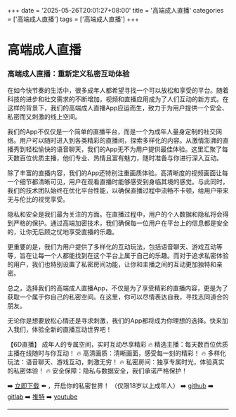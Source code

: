 +++
date = '2025-05-26T20:01:27+08:00'
title = '高端成人直播'
categories = ['高端成人直播']
tags = ['高端成人直播']
+++

# 高端成人直播

### 高端成人直播：重新定义私密互动体验

在如今快节奏的生活中，很多成年人都希望寻找一个可以放松和享受的平台。随着科技的进步和社交需求的不断增加，视频和直播应用成为了人们互动的新方式。在这样的背景下，我们的高端成人直播App应运而生，致力于为用户提供一个安全、私密而又刺激的线上空间。

我们的App不仅仅是一个简单的直播平台，而是一个为成年人量身定制的社交网络。用户可以随时进入到各类精彩的直播间，探索多样化的内容。从激情澎湃的直播秀到轻松愉快的语音聊天，我们的App无不为用户提供最佳体验。这里汇聚了每天数百位优质主播，他们专业、热情且富有魅力，随时准备与你进行深入互动。

除了丰富的直播内容，我们的App还特别注重画质体验。高清晰度的视频画面让每一个细节都清晰可见，用户在观看直播时能够感受到身临其境的感觉。与此同时，我们的技术团队始终在优化平台性能，以确保直播过程中流畅不卡顿，给用户带来无与伦比的视觉享受。

隐私和安全是我们最为关注的方面。在直播过程中，用户的个人数据和隐私将会得到严格的保护。通过高端加密技术，我们确保每一位用户在平台上的信息都是安全的，让你无后顾之忧地享受直播的乐趣。

更重要的是，我们为用户提供了多样化的互动玩法，包括语音聊天、游戏互动等等，旨在让每一个人都能找到在这个平台上属于自己的乐趣。而对于追求私密体验的用户，我们也特别设置了私密房间功能，让你和主播之间的互动更加独特和亲密。

总之，选择我们的高端成人直播App，不仅是为了享受精彩的直播内容，更是为了获取一个属于你自己的私密空间。在这里，你可以尽情表达自我，寻找志同道合的朋友。

无论你是想要放松心情还是寻求刺激，我们的App都将成为你理想的选择。快来加入我们，体验全新的直播互动世界吧！

【6D直播】
成年人的专属空间，实时互动尽享精彩
🔥 精选主播：每天数百位优质主播在线随时与你互动！
🔥 高清画质：清晰画面，感受每一刻的精彩！
🔥 多样化玩法：语音聊天、游戏互动，刺激无穷！
🔥 私密房间：独享专属时光，体验真实的私密体验！
🔥 安全保障：隐私与数据安全，我们承诺严格保护！

➡️ [立即下载](https://down123.s3.ap-east-1.amazonaws.com/down/down.html?channelCode=blog) ⬅️ ，开启你的私密世界！ （仅限18岁以上成年人）
➡️ [github](https://aldult-live.github.io/)
➡️ [gitlab](https://seo-09598d.gitlab.io/)
➡️ [推特](https://x.com/wegame33)
➡️ [youtube](https://www.youtube.com/@6Dlive)

---
